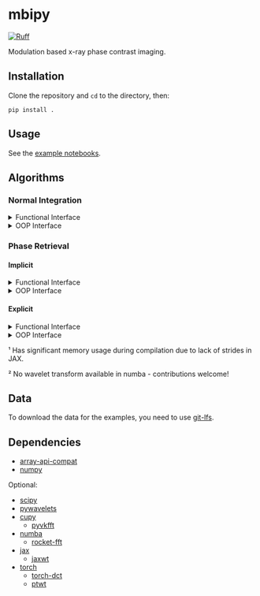 # mbipy

[![Ruff](https://img.shields.io/endpoint?url=https://raw.githubusercontent.com/astral-sh/ruff/main/assets/badge/v2.json)](https://github.com/astral-sh/ruff)

Modulation based x-ray phase contrast imaging.

## Installation

Clone the repository and `cd` to the directory, then:

```shell
pip install .
```

## Usage

See the [example notebooks](examples).

## Algorithms

### Normal Integration

<details closed>
  <summary>Functional Interface</summary>

  | *function*  |   CuPy    |    JAX    |   Numba   |   NumPy   |  PyTorch  |
  | :---------: | :-------: | :-------: | :-------: | :-------: | :-------: |
  |   arnison   | &#128994; | &#128994; | &#128994; | &#128994; | &#128994; |
  | dct_poisson | &#128994; | &#128994; | &#128994; | &#128994; | &#128994; |
  | dst_poisson | &#128994; | &#128994; | &#128994; | &#128994; | &#128994; |
  |   frankot   | &#128994; | &#128994; | &#128994; | &#128994; | &#128994; |
  |   kottler   | &#128994; | &#128994; | &#128994; | &#128994; | &#128994; |
  |     li      | &#128994; | &#128308; | &#128308; | &#128994; | &#128308; |
  |  southwell  | &#10067;  | &#128308; | &#128308; | &#128994; | &#128308; |

</details>

<details closed>
  <summary>OOP Interface</summary>

  |  *class*  |   CuPy    |    JAX    |   Numba   |   NumPy   |  PyTorch  |
  | :-------: | :-------: | :-------: | :-------: | :-------: | :-------: |
  |    Li     | &#128994; | &#128308; | &#128308; | &#128994; | &#128308; |
  | Southwell | &#10067;  | &#128308; | &#128308; | &#128994; | &#128308; |

</details>

### Phase Retrieval

#### Implicit

<details closed>
  <summary>Functional Interface</summary>

  | *function* |   CuPy   |    JAX    |  Numba   |   NumPy   |  PyTorch  |
  | :--------: | :------: | :-------: | :------: | :-------: | :-------: |
  |    lcs     | &#10067; | &#128994; | &#10067; | &#128994; | &#128994; |
  |   lcs_df   | &#10067; | &#128994; | &#10067; | &#128994; | &#128994; |
  |  lcs_ddf   | &#10067; | &#128994; | &#10067; | &#128994; | &#128994; |

</details>

<details closed>
  <summary>OOP Interface</summary>

  | *class* |   CuPy   |   JAX    |  Numba   |   NumPy   |  PyTorch  |
  | :-----: | :------: | :------: | :------: | :-------: | :-------: |
  |   Lcs   | &#10067; | &#10067; | &#10067; | &#128994; | &#128994; |
  |  LcsDf  | &#10067; | &#10067; | &#10067; | &#128994; | &#128994; |
  | LcsDDf  | &#10067; | &#10067; | &#10067; | &#128994; | &#128994; |

</details>

#### Explicit

<details closed>
  <summary>Functional Interface</summary>

  | function |   CuPy   |    JAX     |  Numba   |   NumPy   | PyTorch  |
  | :------: | :------: | :--------: | :------: | :-------: | :------: |
  |   umpa   | &#10067; | &#10067; ¹ | &#10067; | &#128994; | &#10067; |
  |   xst    | &#10067; | &#10067; ¹ | &#10067; | &#128994; | &#10067; |
  |   xsvt   | &#10067; | &#10067; ¹ | &#10067; | &#128994; | &#10067; |
  | xst_xsvt | &#10067; | &#10067; ¹ | &#10067; | &#128994; | &#10067; |

</details>

<details closed>
  <summary>OOP Interface</summary>

  | function |   CuPy   |    JAX     |  Numba   |   NumPy   | PyTorch  |
  | :------: | :------: | :--------: | :------: | :-------: | :------: |
  |   Umpa   | &#10067; | &#10067; ¹ | &#10067; | &#128994; | &#10067; |
  |   Xst    | &#10067; | &#10067; ¹ | &#10067; | &#128994; | &#10067; |
  |   Xsvt   | &#10067; | &#10067; ¹ | &#10067; | &#128994; | &#10067; |
  | XstXsvt  | &#10067; | &#10067; ¹ | &#10067; | &#128994; | &#10067; |

</details>

<!-- TODO nin17: check these are actually correct -->

¹ Has significant memory usage during compilation due to lack of strides in JAX.

² No wavelet transform available in numba - contributions welcome!

## Data

To download the data for the examples, you need to use [git-lfs](https://git-lfs.com).

## Dependencies

* [array-api-compat](https://pypi.org/project/array-api-compat/)
* [numpy](https://pypi.org/project/numpy/)

Optional:

* [scipy](https://pypi.org/project/)
* [pywavelets](https://pypi.org/project/PyWavelets/)
* [cupy](https://pypi.org/project/cupy/)
  * [pyvkfft](https://pypi.org/project/pyvkfft/)
* [numba](https://pypi.org/project/numba/)
  * [rocket-fft](https://pypi.org/project/rocket-fft/)
* [jax](https://pypi.org/project/jax/)
  * [jaxwt](https://pypi.org/project/jaxwt/)
* [torch](https://pypi.org/project/torch/)
  * [torch-dct](https://pypi.org/project/torch-dct/)
  * [ptwt](https://pypi.org/project/ptwt/)

